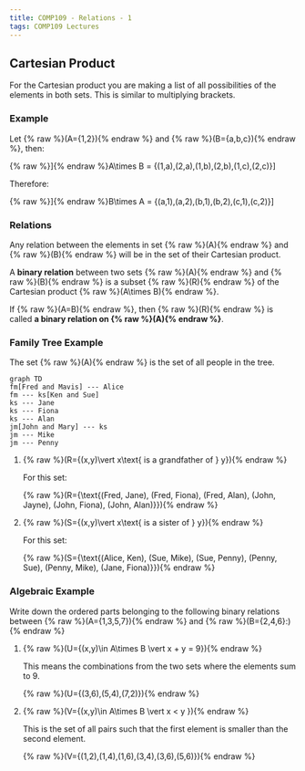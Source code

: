 ```yaml
---
title: COMP109 - Relations - 1
tags: COMP109 Lectures
---
```

## Cartesian Product
For the Cartesian product you are making a list of all possibilities of the elements in both sets. This is similar to multiplying brackets.

### Example
Let {% raw %}\(A=\{1,2\}\){% endraw %} and {% raw %}\(B=\{a,b,c\}\){% endraw %}, then:

{% raw %}\]{% endraw %}A\times B = \{(1,a),(2,a),(1,b),(2,b),(1,c),(2,c)\}\]

Therefore:

{% raw %}\]{% endraw %}B\times A = \{(a,1),(a,2),(b,1),(b,2),(c,1),(c,2)\}\]

### Relations
Any relation between the elements in set {% raw %}\(A\){% endraw %} and {% raw %}\(B\){% endraw %} will be in the set of their Cartesian product.

A **binary relation** between two sets {% raw %}\(A\){% endraw %} and {% raw %}\(B\){% endraw %} is a subset {% raw %}\(R\){% endraw %} of the Cartesian product {% raw %}\(A\times B\){% endraw %}.

If {% raw %}\(A=B\){% endraw %}, then {% raw %}\(R\){% endraw %} is called **a binary relation on {% raw %}\(A\){% endraw %}**.

### Family Tree Example
The set {% raw %}\(A\){% endraw %} is the set of all people in the tree.

```mermaid
graph TD
fm[Fred and Mavis] --- Alice
fm --- ks[Ken and Sue]
ks --- Jane
ks --- Fiona
ks --- Alan
jm[John and Mary] --- ks
jm --- Mike
jm --- Penny
```

1. {% raw %}\(R=\{(x,y)\vert x\text{ is a grandfather of } y\}\){% endraw %}

	For this set:

	{% raw %}\(R=\{\text{(Fred, Jane), (Fred, Fiona), (Fred, Alan), (John, Jayne), (John, Fiona), (John, Alan)}\}\){% endraw %}

2. {% raw %}\(S=\{(x,y)\vert x\text{ is a sister of } y\}\){% endraw %}

	For this set:

	{% raw %}\(S=\{\text{(Alice, Ken), (Sue, Mike), (Sue, Penny), (Penny, Sue), (Penny, Mike), (Jane, Fiona)}\}\){% endraw %}

### Algebraic Example
Write down the ordered parts belonging to the following binary relations between {% raw %}\(A=\{1,3,5,7\}\){% endraw %} and {% raw %}\(B=\{2,4,6\}:\){% endraw %}

1. {% raw %}\(U=\{(x,y)\in A\times B \vert x + y = 9\}\){% endraw %}

	This means the combinations from the two sets where the elements sum to 9.

	{% raw %}\(U=\{(3,6),(5,4),(7,2)\}\){% endraw %}

2. {% raw %}\(V=\{(x,y)\in A\times B \vert x < y \}\){% endraw %}

	This is the set of all pairs such that the first element is smaller than the second element.

	{% raw %}\(V=\{(1,2),(1,4),(1,6),(3,4),(3,6),(5,6)\}\){% endraw %}
